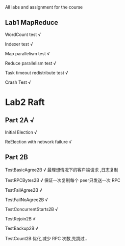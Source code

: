 
All labs and assignment for the course

## Lab1 MapReduce

WordCount test √

Indexer test √

Map parallelism test √

Reduce parallelism test √

Task timeout redistribute test √

Crash Test √

# Lab2 Raft

## Part 2A √

Initial Election √

ReElection with network failure √ 

## Part 2B

TestBasicAgree2B √
最理想情况下的客户端请求 ,日志复制

TestRPCBytes2B √
保证一次复制每个 peer只发送一次 RPC

TestFailAgree2B √

TestFailNoAgree2B √

TestConcurrentStarts2B √

TestRejoin2B √

TestBackup2B √

TestCount2B 优化,减少 RPC 次数,先跳过..
